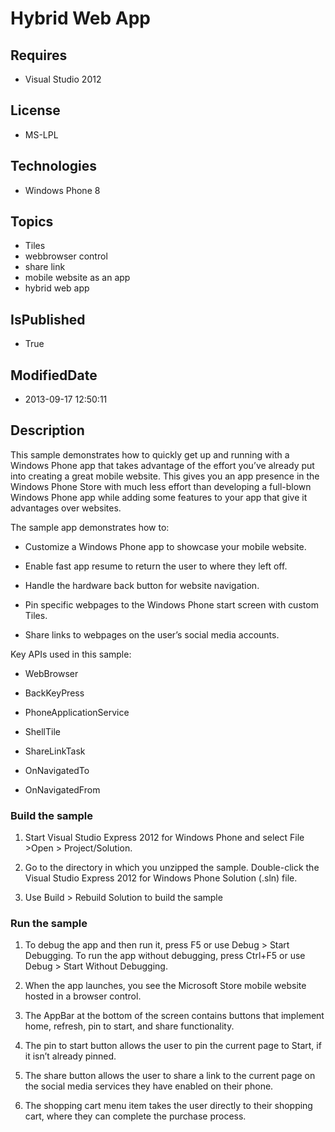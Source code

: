 # Hybrid Web App
## Requires
* Visual Studio 2012
## License
* MS-LPL
## Technologies
* Windows Phone 8
## Topics
* Tiles
* webbrowser control
* share link
* mobile website as an app
* hybrid web app
## IsPublished
* True
## ModifiedDate
* 2013-09-17 12:50:11
## Description

<div id="mainBody">
<p></p>
<div class="introduction">
<p>This sample demonstrates how to quickly get up and running with a Windows Phone app that takes advantage of the effort you’ve already put into creating a great mobile website. This gives you an app presence in the Windows Phone Store with much less effort
 than developing a full-blown Windows Phone app while adding some features to your app that give it advantages over websites.
</p>
<p>The sample app demonstrates how to:</p>
<ul>
<li>
<p>Customize a Windows Phone app to showcase your mobile website.</p>
</li><li>
<p>Enable fast app resume to return the user to where they left off.</p>
</li><li>
<p>Handle the hardware back button for website navigation.</p>
</li><li>
<p>Pin specific webpages to the Windows Phone start screen with custom Tiles.</p>
</li><li>
<p>Share links to webpages on the user’s social media accounts.</p>
</li></ul>
<p>Key APIs used in this sample:</p>
<ul>
<li>
<p><span class="label">WebBrowser</span> </p>
</li><li>
<p><span class="label">BackKeyPress</span> </p>
</li><li>
<p><span class="label">PhoneApplicationService</span> </p>
</li><li>
<p><span class="label">ShellTile</span> </p>
</li><li>
<p><span class="label">ShareLinkTask</span> </p>
</li><li>
<p><span class="label">OnNavigatedTo</span> </p>
</li><li>
<p><span class="label">OnNavigatedFrom</span> </p>
</li></ul>
<h3 class="procedureSubHeading">Build the sample</h3>
<div class="subSection">
<ol>
<li>
<p>Start Visual Studio Express 2012 for Windows&nbsp;Phone and select <span class="ui">
File</span> &gt;<span class="ui">Open</span> &gt; <span class="ui">Project/Solution</span>.</p>
</li><li>
<p>Go to the directory in which you unzipped the sample. Double-click the Visual Studio Express 2012 for Windows&nbsp;Phone Solution (<span class="label">.sln</span>) file.</p>
</li><li>
<p>Use <span class="ui">Build</span> &gt; <span class="ui">Rebuild Solution</span> to build the sample</p>
</li></ol>
</div>
<h3 class="procedureSubHeading">Run the sample</h3>
<div class="subSection">
<ol>
<li>
<p>To debug the app and then run it, press F5 or use <span class="ui">Debug</span> &gt;
<span class="ui">Start Debugging</span>. To run the app without debugging, press Ctrl&#43;F5 or use
<span class="ui">Debug</span> &gt; <span class="ui">Start Without Debugging</span>.</p>
</li><li>
<p>When the app launches, you see the Microsoft Store mobile website hosted in a browser control.</p>
</li><li>
<p>The <span class="label">AppBar</span> at the bottom of the screen contains buttons that implement
<span class="ui">home</span>, <span class="ui">refresh</span>, <span class="ui">
pin to start</span>, and <span class="ui">share</span> functionality.</p>
</li><li>
<p>The <span class="ui">pin to start</span> button allows the user to pin the current page to Start, if it isn’t already pinned.</p>
</li><li>
<p>The <span class="ui">share</span> button allows the user to share a link to the current page on the social media services they have enabled on their phone.</p>
</li><li>
<p>The <span class="ui">shopping cart</span> menu item takes the user directly to their shopping cart, where they can complete the purchase process.</p>
</li></ol>
</div>
</div>
</div>
